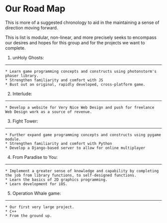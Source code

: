Our Road Map
============
This is more of a suggested chronology to aid in the maintaining a sense
of direction moving forward.

This is list is modular, non-linear, and more precisely seeks 
to encompass our desires and hopes for this group and for the projects
we want to complete.



1. unHoly Ghosts:
--------------
	* Learn game programming concepts and constructs using photonstorm's phaser library.
	* Strengthen familiarity and comfort with JS
	* Bust out an original, rapidly developed, cross-platform game.
	


2. Interlude:
-------------
	* Develop a website for Very Nice Web Design and push for freelance Web Design work as a source of revenue.


3. Fight Tower:
--------------
	* Further expand game programming concepts and constructs using pygame module.
	* Strengthen familiarity and comfort with Python
	* Develop a Django-based server to allow for online multiplayer



4. From Paradise to You:
-----------------------
	* Implement a greater sense of knowledge and capability by completing the job from library functions, to self-designed functions.
	* Learn the basics of 2D graphics programming.
	* Learn development for iOS.



5. Operation Whale game:
-----------------------
	* Our first very large project.
	* C++
	* From the ground up. 

